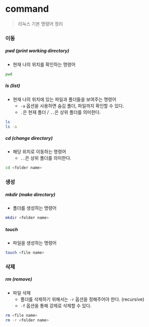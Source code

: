 # command

> 리눅스 기본 명령어 정리



### 이동

##### pwd (print working directory)

- 현재 나의 위치를 확인하는 명령어

```bash
pwd
```



##### ls (list)

- 현재 나의 위치에 있는 파일과 폴더들을 보여주는 명령어
  - `-a` 옵션을 사용하면 숨김 폴더, 파일까지 확인할 수 있다.
  - `.`은 현재 폴더 / `..`은 상위 폴더를 의미한다.

```bash
ls
ls -a
```



#####  cd (change directory)

- 해당 위치로 이동하는 명령어
  - `..`은 상위 폴더를 의미한다.

```bash
cd <folder name>
```





### 생성

##### mkdir (make directory)

- 폴더를 생성하는 명령어

```bash
mkdir <folder name>
```



##### touch

- 파일을 생성하는 명령어

```bash
touch <file name>
```





### 삭제

##### rm (remove)

- 파일 삭제
  - 폴더를 삭제하기 위해서는 `-r` 옵션을 정해주어야 한다. (recursive)
  - `-f` 옵션을 통해 강제로 삭제할 수 있다.

```bash
rm <file name>
rm -r <folder name>
```

